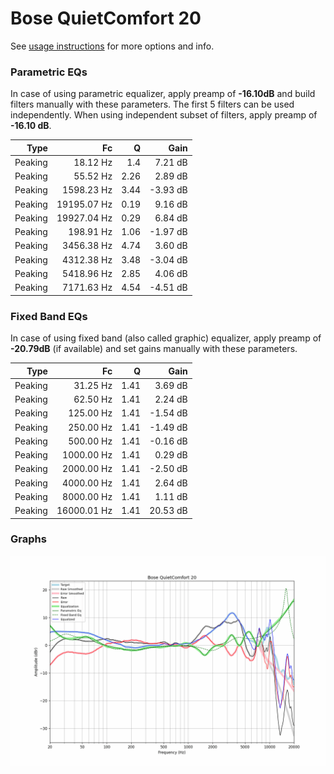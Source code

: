# Bose QuietComfort 20
See [usage instructions](https://github.com/jaakkopasanen/AutoEq#usage) for more options and info.

### Parametric EQs
In case of using parametric equalizer, apply preamp of **-16.10dB** and build filters manually
with these parameters. The first 5 filters can be used independently.
When using independent subset of filters, apply preamp of **-16.10 dB**.

| Type    | Fc          |    Q | Gain     |
|--------:|------------:|-----:|---------:|
| Peaking | 18.12 Hz    | 1.4  | 7.21 dB  |
| Peaking | 55.52 Hz    | 2.26 | 2.89 dB  |
| Peaking | 1598.23 Hz  | 3.44 | -3.93 dB |
| Peaking | 19195.07 Hz | 0.19 | 9.16 dB  |
| Peaking | 19927.04 Hz | 0.29 | 6.84 dB  |
| Peaking | 198.91 Hz   | 1.06 | -1.97 dB |
| Peaking | 3456.38 Hz  | 4.74 | 3.60 dB  |
| Peaking | 4312.38 Hz  | 3.48 | -3.04 dB |
| Peaking | 5418.96 Hz  | 2.85 | 4.06 dB  |
| Peaking | 7171.63 Hz  | 4.54 | -4.51 dB |

### Fixed Band EQs
In case of using fixed band (also called graphic) equalizer, apply preamp of **-20.79dB**
(if available) and set gains manually with these parameters.

| Type    | Fc          |    Q | Gain     |
|--------:|------------:|-----:|---------:|
| Peaking | 31.25 Hz    | 1.41 | 3.69 dB  |
| Peaking | 62.50 Hz    | 1.41 | 2.24 dB  |
| Peaking | 125.00 Hz   | 1.41 | -1.54 dB |
| Peaking | 250.00 Hz   | 1.41 | -1.49 dB |
| Peaking | 500.00 Hz   | 1.41 | -0.16 dB |
| Peaking | 1000.00 Hz  | 1.41 | 0.29 dB  |
| Peaking | 2000.00 Hz  | 1.41 | -2.50 dB |
| Peaking | 4000.00 Hz  | 1.41 | 2.64 dB  |
| Peaking | 8000.00 Hz  | 1.41 | 1.11 dB  |
| Peaking | 16000.01 Hz | 1.41 | 20.53 dB |

### Graphs
![](./Bose%20QuietComfort%2020.png)